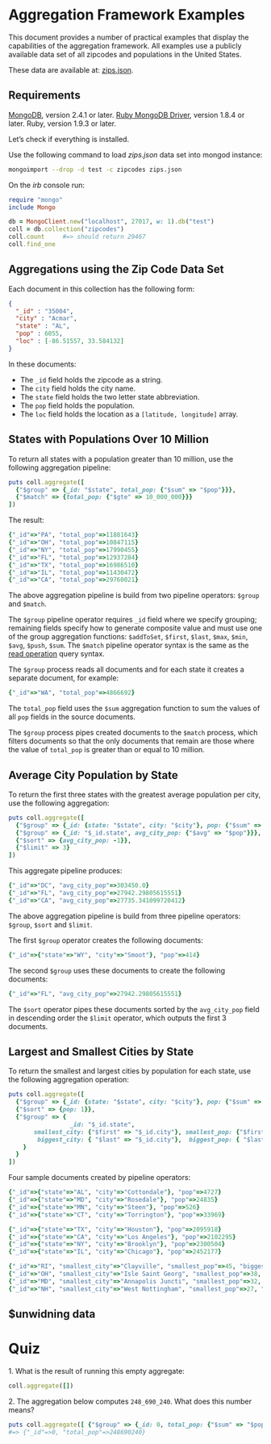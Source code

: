 # Aggregation Framework Examples

This document provides a number of practical examples that display the
capabilities of the aggregation framework. All examples use a publicly
available data set of all zipcodes and populations in the United
States.

These data are available at: [zips.json](http://media.mongodb.org/zips.json).


## Requirements

[MongoDB](http://www.mongodb.org/downloads), version 2.4.1 or later.
[Ruby MongoDB Driver](https://github.com/mongodb/mongo-ruby-driver),
version 1.8.4 or later. Ruby, version 1.9.3 or later.

Let’s check if everything is installed.

Use the following command to load *zips.json* data set into mongod
instance:

```sh
mongoimport --drop -d test -c zipcodes zips.json
```

On the *irb* console run:

```ruby
require "mongo"
include Mongo

db = MongoClient.new("localhost", 27017, w: 1).db("test")
coll = db.collection("zipcodes")
coll.count     #=> should return 29467
coll.find_one
```

## Aggregations using the Zip Code Data Set

Each document in this collection has the following form:

```json
{
  "_id" : "35004",
  "city" : "Acmar",
  "state" : "AL",
  "pop" : 6055,
  "loc" : [-86.51557, 33.584132]
}
```

In these documents:

* The `_id` field holds the zipcode as a string.
* The `city` field holds the city name.
* The `state` field holds the two letter state abbreviation.
* The `pop` field holds the population.
* The `loc` field holds the location as a `[latitude, longitude]` array.


## States with Populations Over 10 Million

To return all states with a population greater than 10 million, use
the following aggregation pipeline:

```ruby
puts coll.aggregate([
  {"$group" => {_id: "$state", total_pop: {"$sum" => "$pop"}}},
  {"$match" => {total_pop: {"$gte" => 10_000_000}}}
])
```
The result:

```ruby
{"_id"=>"PA", "total_pop"=>11881643}
{"_id"=>"OH", "total_pop"=>10847115}
{"_id"=>"NY", "total_pop"=>17990455}
{"_id"=>"FL", "total_pop"=>12937284}
{"_id"=>"TX", "total_pop"=>16986510}
{"_id"=>"IL", "total_pop"=>11430472}
{"_id"=>"CA", "total_pop"=>29760021}
```

The above aggregation pipeline is build from two pipeline operators:
`$group` and `$match`.

The `$group` pipeline operator requires `_id` field where we specify
grouping; remaining fields specify how to generate composite value and
must use one of the group aggregation functions:
`$addToSet`, `$first`, `$last`, `$max`, `$min`, `$avg`, `$push`, `$sum`.
The `$match` pipeline operator syntax is the same as
the [read operation](http://docs.mongodb.org/manual/core/read-operations/)
query syntax.

The `$group` process reads all documents and for each state it
creates a separate document, for example:

```ruby
{"_id"=>"WA", "total_pop"=>4866692}
```

The `total_pop` field uses the `$sum` aggregation function
to sum the values of all `pop` fields in the source documents.

The `$group` process pipes created documents to the `$match` process,
which filters documents so that the only documents that remain are
those where the value of `total_pop` is greater than or equal to 10
million.


## Average City Population by State

To return the first three states with the greatest average population
per city, use the following aggregation:

```ruby
puts coll.aggregate([
  {"$group" => {_id: {state: "$state", city: "$city"}, pop: {"$sum" => "$pop"}}},
  {"$group" => {_id: "$_id.state", avg_city_pop: {"$avg" => "$pop"}}},
  {"$sort" => {avg_city_pop: -1}},
  {"$limit" => 3}
])
```

This aggregate pipeline produces:

```ruby
{"_id"=>"DC", "avg_city_pop"=>303450.0}
{"_id"=>"FL", "avg_city_pop"=>27942.29805615551}
{"_id"=>"CA", "avg_city_pop"=>27735.341099720412}
```

The above aggregation pipeline is build from three pipeline operators:
`$group`, `$sort` and `$limit`.

The first `$group` operator creates the following documents:

```ruby
{"_id"=>{"state"=>"WY", "city"=>"Smoot"}, "pop"=>414}
```

The second `$group` uses these documents to create the following
documents:

```ruby
{"_id"=>"FL", "avg_city_pop"=>27942.29805615551}
```

The `$sort` operator pipes these documents sorted by the
`avg_city_pop` field in descending order the `$limit` operator,
which outputs the first 3 documents.


## Largest and Smallest Cities by State

To return the smallest and largest cities by population for each
state, use the following aggregation operation:

```ruby
puts coll.aggregate([
  {"$group" => {_id: {state: "$state", city: "$city"}, pop: {"$sum" => "$pop"}}},
  {"$sort" => {pop: 1}},
  {"$group" => {
                 _id: "$_id.state",
       smallest_city: {"$first" => "$_id.city"}, smallest_pop: {"$first" => "$pop"},
        biggest_city: { "$last" => "$_id.city"},  biggest_pop: { "$last" => "$pop"}
    }
  }
])
```

Four sample documents created by pipeline operators:

```ruby
{"_id"=>{"state"=>"AL", "city"=>"Cottondale"}, "pop"=>4727}
{"_id"=>{"state"=>"MD", "city"=>"Rosedale"}, "pop"=>24835}
{"_id"=>{"state"=>"MN", "city"=>"Steen"}, "pop"=>526}
{"_id"=>{"state"=>"CT", "city"=>"Torrington"}, "pop"=>33969}

{"_id"=>{"state"=>"TX", "city"=>"Houston"}, "pop"=>2095918}
{"_id"=>{"state"=>"CA", "city"=>"Los Angeles"}, "pop"=>2102295}
{"_id"=>{"state"=>"NY", "city"=>"Brooklyn"}, "pop"=>2300504}
{"_id"=>{"state"=>"IL", "city"=>"Chicago"}, "pop"=>2452177}

{"_id"=>"RI", "smallest_city"=>"Clayville", "smallest_pop"=>45, "biggest_city"=>"Cranston", "biggest_pop"=>176404}
{"_id"=>"OH", "smallest_city"=>"Isle Saint Georg", "smallest_pop"=>38, "biggest_city"=>"Cleveland", "biggest_pop"=>536759}
{"_id"=>"MD", "smallest_city"=>"Annapolis Juncti", "smallest_pop"=>32, "biggest_city"=>"Baltimore", "biggest_pop"=>733081}
{"_id"=>"NH", "smallest_city"=>"West Nottingham", "smallest_pop"=>27, "biggest_city"=>"Manchester", "biggest_pop"=>106452}

```

## $unwidning data






# Quiz

1\. What is the result of running this empty aggregate:

```ruby
coll.aggregate([])
```

2\. The aggregation below computes `248_690_240`.
What does this number means?


```ruby
puts coll.aggregate([ {"$group" => {_id: 0, total_pop: {"$sum" => "$pop"}}} ])
#=> {"_id"=>0, "total_pop"=>248690240}
```
